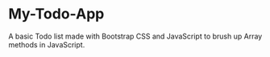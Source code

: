 # My-Todo-App
A basic Todo list made with Bootstrap CSS and JavaScript to brush up Array methods in JavaScript. 
